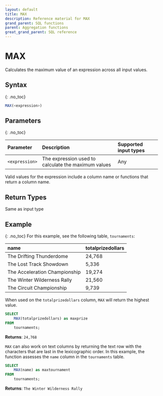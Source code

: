 ```yaml
---
layout: default
title: MAX
description: Reference material for MAX
grand_parent: SQL functions
parent: Aggregation functions
great_grand_parent: SQL reference
---
```



# MAX

Calculates the maximum value of an expression across all input values.

## Syntax
{: .no_toc}

```sql
MAX(<expression>)
```

## Parameters 
{: .no_toc}

| Parameter | Description                                               |Supported input types                                        |
| :--------- | :--------------------------------------------------------|:------------------------------------------------------------|
| `<expression>`  | The expression used to calculate the maximum values | Any | 

Valid values for the expression include a column name or functions that return a column name.

## Return Types
Same as input type

## Example
{: .no_toc}
For this example, see the following table, `tournaments`:

| name                          | totalprizedollars |
| :-----------------------------| :-----------------| 
| The Drifting Thunderdome      | 24,768             |
| The Lost Track Showdown       | 5,336              |
| The Acceleration Championship | 19,274             |
| The Winter Wilderness Rally   | 21,560             |
| The Circuit Championship      | 9,739              |

When used on the `totalprizedollars` column, `MAX` will return the highest value.

```sql
SELECT
	MAX(totalprizedollars) as maxprize
FROM
	tournaments;
```

**Returns**: `24,768`

`MAX` can also work on text columns by returning the text row with the characters that are last in the lexicographic order. In this example, the function assesses the `name` column in the `tournaments` table.

```sql
SELECT
	MAX(name) as maxtournament
FROM
	tournaments;
```

**Returns**: `The Winter Wilderness Rally`
